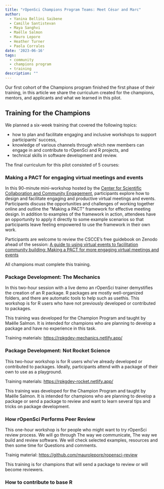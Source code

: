 ```yaml
---
title: "rOpenSci Champions Program Teams: Meet César and Marc"
author:
  - Yanina Bellini Saibene
  - Camille Santistevan
  - Maya Sanghvi
  - Maëlle Salmon
  - Mauro Lepore
  - Heather Turner
  - Paola Corrales
date: '2023-06-16'
tags:
  - community
  - champions program
  - training
description: ""
---
```


Our first cohort of the Champions program finished the first phase of their training, 
in this article we share the curriculum created for the champions, mentors, and applicants 
and what we learned in this pilot. 

## Training for the Champions

We planned a six-week training that covered the following topics:

* how to plan and facilitate engaging and inclusive workshops to support participants’ success,
* knowledge of various channels through which new members can engage in and contribute to rOpenSci and R projects, and
* technical skills in software development and review.

The final curriculum for this pilot consisted of 5 courses:

### Making a PACT for engaging virtual meetings and events 

In this 90-minute mini-workshop hosted by the [Center for Scientific Collaboration and Community Engagement](https://www.cscce.org/), 
participants explore how to design and facilitate engaging and productive virtual meetings and events. 
Participants discuss the opportunities and challenges of working together online and outline the “Making a PACT” 
framework for effective meeting design. In addition to examples of the framework in action, 
attendees have an opportunity to apply it directly to some example scenarios so that participants 
leave feeling empowered to use the framework in their own work. 

Participants are welcome to review the CSCCE’s free guidebook on Zenodo ahead of the session: 
[A guide to using virtual events to facilitation community building: Making a PACT for more engaging virtual meetings and events](https://zenodo.org/record/4987666#.Y-1Y4nbMK5c)

All champions must complete this training.

### Package Development: The Mechanics 

In this two-hour session with a live demo an rOpenSci trainer demystifies the creation of an R package. 
R packages are mostly well-organized folders, and there are automatic tools to help such as usethis. 
This workshop is for R users who have not previously developed or contributed to packages. 

This training was developed for the Champion Program and taught by Maëlle Salmon.  It is intended for champions 
who are planning to develop a package and have no experience in this task. 

Training materials: https://rpkgdev-mechanics.netlify.app/ 


### Package Development: Not Rocket Science

This two-hour workshop is for R users who’ve already developed or contributed to packages. 
Ideally, participants attend with a package of their own to use as a playground.

Training materials: https://rpkgdev-rocket.netlify.app/ 

This training was developed for the Champion Program and taught by Maëlle Salmon.  It is intended for champions 
who are planning to develop a package or send a package to review and want to learn several tips and tricks on
package development. 

### How rOpenSci Performs Peer Review

This one-hour workshop is for people who might want to try rOpenSci review process. We will go through 
The way we communicate, The way we build and review software. We will check selected examples, resources 
and then some time for Questions and comments. 

Trainig material: https://github.com/maurolepore/ropensci-review

This training is for champions that will send a package to review or will become reviewers.

### How to contribute to base R

